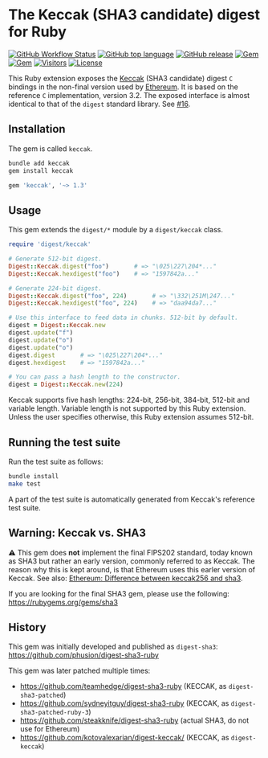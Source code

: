 # The Keccak (SHA3 candidate) digest for Ruby

[![GitHub Workflow Status](https://img.shields.io/github/actions/workflow/status/q9f/keccak.rb/build.yml?branch=main)](https://github.com/q9f/keccak.rb/actions)
[![GitHub top language](https://img.shields.io/github/languages/top/q9f/keccak.rb?color=black)](https://github.com/q9f/keccak.rb/pulse)
[![GitHub release](https://img.shields.io/github/v/release/q9f/keccak.rb)](https://github.com/q9f/keccak.rb/releases/latest)
[![Gem](https://img.shields.io/gem/v/keccak?color=red)](https://rubygems.org/gems/keccak)
[![Gem](https://img.shields.io/gem/dt/keccak)](https://rubygems.org/gems/keccak)
[![Visitors](https://hits.seeyoufarm.com/api/count/incr/badge.svg?url=https%3A%2F%2Fgithub.com%2Fq9f%2Fkeccak.rb&count_bg=%2379C83D&title_bg=%23555555&icon=rubygems.svg&icon_color=%23FF0000&title=visitors&edge_flat=false)](https://hits.seeyoufarm.com)
[![License](https://img.shields.io/github/license/q9f/keccak.rb.svg?color=black)](LICENSE)

This Ruby extension exposes the [Keccak](http://keccak.noekeon.org/) (SHA3 candidate) digest `C` bindings in the non-final version used by [Ethereum](https://ethereum.org). It is based on the reference `C` implementation, version 3.2. The exposed interface is almost identical to that of the `digest` standard library. See [#16](https://github.com/q9f/keccak.rb/pull/16).

## Installation

The gem is called `keccak`.

```bash
bundle add keccak
gem install keccak
```

```ruby
gem 'keccak', '~> 1.3'
```

## Usage

This gem extends the `digest/*` module by a `digest/keccak` class.

```ruby
require 'digest/keccak'

# Generate 512-bit digest.
Digest::Keccak.digest("foo")       # => "\025\227\204*..."
Digest::Keccak.hexdigest("foo")    # => "1597842a..."

# Generate 224-bit digest.
Digest::Keccak.digest("foo", 224)       # => "\332\251M\247..."
Digest::Keccak.hexdigest("foo", 224)    # => "daa94da7..."

# Use this interface to feed data in chunks. 512-bit by default.
digest = Digest::Keccak.new
digest.update("f")
digest.update("o")
digest.update("o")
digest.digest       # => "\025\227\204*..."
digest.hexdigest    # => "1597842a..."

# You can pass a hash length to the constructor.
digest = Digest::Keccak.new(224)
```

Keccak supports five hash lengths: 224-bit, 256-bit, 384-bit, 512-bit and variable length. Variable length is not supported by this Ruby extension. Unless the user specifies otherwise, this Ruby extension assumes 512-bit.

## Running the test suite

Run the test suite as follows:

```bash
bundle install
make test
```

A part of the test suite is automatically generated from Keccak's reference test suite.

## Warning: Keccak vs. SHA3

:warning: This gem does **not** implement the final FIPS202 standard, today known as SHA3 but rather an early version, commonly referred to as Keccak. The reason why this is kept around, is that Ethereum uses this earler version of Keccak. See also: [Ethereum: Difference between keccak256 and sha3](https://ethereum.stackexchange.com/questions/30369/difference-between-keccak256-and-sha3).

If you are looking for the final SHA3 gem, please use the following: https://rubygems.org/gems/sha3

## History

This gem was initially developed and published as `digest-sha3`: https://github.com/phusion/digest-sha3-ruby

This gem was later patched multiple times:

* https://github.com/teamhedge/digest-sha3-ruby (KECCAK, as `digest-sha3-patched`)
* https://github.com/sydneyitguy/digest-sha3-ruby (KECCAK, as `digest-sha3-patched-ruby-3`)
* https://github.com/steakknife/digest-sha3-ruby (actual SHA3, do not use for Ethereum)
* https://github.com/kotovalexarian/digest-keccak/ (KECCAK, as `digest-keccak`)
